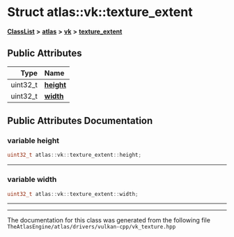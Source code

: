 

# Struct atlas::vk::texture\_extent



[**ClassList**](annotated.md) **>** [**atlas**](namespaceatlas.md) **>** [**vk**](namespaceatlas_1_1vk.md) **>** [**texture\_extent**](structatlas_1_1vk_1_1texture__extent.md)


























## Public Attributes

| Type | Name |
| ---: | :--- |
|  uint32\_t | [**height**](#variable-height)  <br> |
|  uint32\_t | [**width**](#variable-width)  <br> |












































## Public Attributes Documentation




### variable height 

```C++
uint32_t atlas::vk::texture_extent::height;
```




<hr>



### variable width 

```C++
uint32_t atlas::vk::texture_extent::width;
```




<hr>

------------------------------
The documentation for this class was generated from the following file `TheAtlasEngine/atlas/drivers/vulkan-cpp/vk_texture.hpp`

